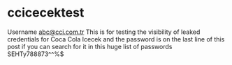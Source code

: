 # ccicecektest
Username
abc@cci.com.tr
This 
is 
for
testing
the 
visibility
of 
leaked
credentials
for 
Coca 
Cola 
Icecek
and
the 
password
is 
on 
the 
last 
line
of 
this
post
if
you 
can 
search
for 
it
in
this 
huge 
list 
of 
passwords
SEHTy788873^^%$


